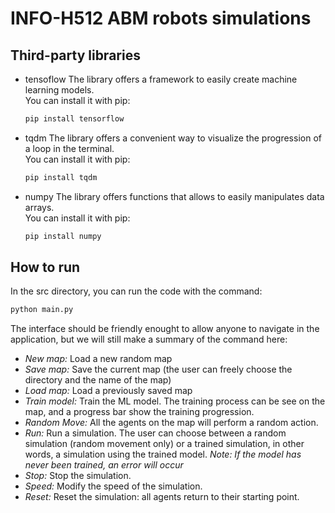# INFO-H512 ABM robots simulations

## Third-party libraries

- tensoflow
    The library offers a framework to easily create machine learning models. <br/>
    You can install it with pip:
    ```bash
    pip install tensorflow
    ```

- tqdm
    The library offers a convenient way to visualize the progression of a loop in the terminal. <br/>
    You can install it with pip:
    ```bash
    pip install tqdm
    ```

- numpy
    The library offers functions that allows to easily manipulates data arrays. <br/>
    You can install it with pip:
    ```bash
    pip install numpy
    ```

## How to run

In the src directory, you can run the code with the command:
```bash
python main.py
```

The interface should be friendly enought to allow anyone to navigate in the application, but we will still make a summary of the command here:
- *New map:* Load a new random map
- *Save map:* Save the current map (the user can freely choose the directory and the name of the map)
- *Load map:* Load a previously saved map
- *Train model:* Train the ML model. The training process can be see on the map, and a progress bar show the training progression.
- *Random Move:* All the agents on the map will perform a random action.
- *Run:* Run a simulation. The user can choose between a random simulation (random movement only) or a trained simulation, in other words, a simulation using the trained model. *Note: If the model has never been trained, an error will occur*
- *Stop:* Stop the simulation.
- *Speed:* Modify the speed of the simulation.
- *Reset:* Reset the simulation: all agents return to their starting point.